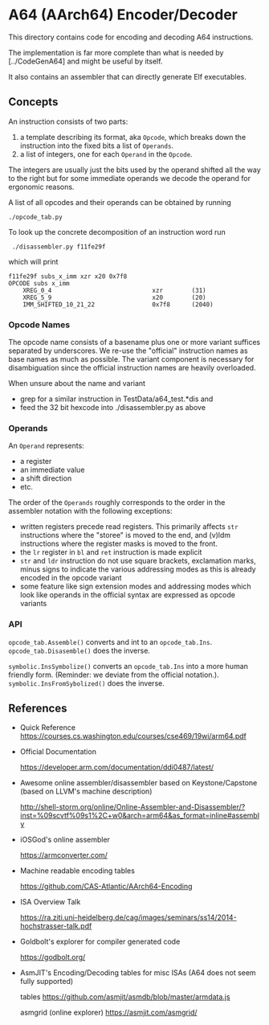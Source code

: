 # A64 (AArch64) Encoder/Decoder

This directory contains code for encoding and decoding A64 instructions.

The implementation is far more complete than what is needed by [../CodeGenA64]
and might be useful by itself.

It also contains an assembler that can directly generate Elf executables.

## Concepts

An instruction consists of two parts:
1. a template describing its format, aka `Opcode`,
   which breaks down the instruction into the fixed bits a list of `Operands`.  
2. a list of integers, one for each `Operand` in the `Opcode`.

The integers are usually just the bits used by the operand shifted all the 
way to the right but for some immediate operands we decode the operand for
ergonomic reasons. 
 
A list of all opcodes and their operands can be obtained by running
```
./opcode_tab.py 
```

To look up the concrete decomposition of an instruction word run
```
 ./disassembler.py f11fe29f
```
which will print 
```
f11fe29f subs_x_imm xzr x20 0x7f8
OPCODE subs x_imm
    XREG_0_4                            xzr        (31)
    XREG_5_9                            x20        (20)
    IMM_SHIFTED_10_21_22                0x7f8      (2040)
```

### Opcode Names

The opcode name consists of a basename plus one or more variant suffices separated
by underscores. We re-use the "official" instruction names as base names as much as
possible. 
The variant component is necessary for disambiguation since the official 
instruction names are heavily overloaded.

When unsure about the name and variant 
* grep for a similar instruction in  TestData/a64_test.*dis and
* feed the 32 bit hexcode into ./disassembler.py as above 

### Operands

An `Operand` represents:
* a register
* an immediate value
* a shift direction
* etc.

The order of the `Operands` roughly corresponds to the order in the
assembler notation with the following exceptions:
* written registers precede read registers. This primarily affects `str`
  instructions where the "storee" is moved to the end, and (v)ldm instructions where the register masks is moved to the front.
* the `lr` register in `bl` and `ret` instruction is made explicit
* `str` and `ldr` instruction do not use square brackets, exclamation marks, minus signs
  to indicate the various addressing modes as this is already encoded in the opcode variant
* some feature like sign extension modes and addressing modes which
  look like operands in the official syntax are expressed as opcode variants 
 
### API

`opcode_tab.Assemble()` converts and int to an `opcode_tab.Ins`.
`opcode_tab.Disasemble()` does the inverse.

`symbolic.InsSymbolize()` converts an `opcode_tab.Ins` into a more 
human friendly form. (Reminder: we deviate from the official notation.).
`symbolic.InsFromSybolized()` does the inverse.


## References

* Quick Reference
  https://courses.cs.washington.edu/courses/cse469/19wi/arm64.pdf

* Official Documentation  

  https://developer.arm.com/documentation/ddi0487/latest/  
  
* Awesome online assembler/disassembler based on Keystone/Capstone 
  (based on LLVM's  machine description)
  
  http://shell-storm.org/online/Online-Assembler-and-Disassembler/?inst=%09scvtf%09s1%2C+w0&arch=arm64&as_format=inline#assembly

* iOSGod's online assembler 

  https://armconverter.com/

* Machine readable encoding tables

  https://github.com/CAS-Atlantic/AArch64-Encoding

* ISA Overview Talk

  https://ra.ziti.uni-heidelberg.de/cag/images/seminars/ss14/2014-hochstrasser-talk.pdf
  

* Goldbolt's explorer for compiler generated code 

  https://godbolt.org/ 


* AsmJIT's Encoding/Decoding tables for misc ISAs (A64 does not seem fully supported)

  tables https://github.com/asmjit/asmdb/blob/master/armdata.js
  
  asmgrid (online explorer) https://asmjit.com/asmgrid/
  
